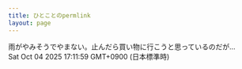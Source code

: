 ```yaml
---
title: ひとことのpermlink
layout: page
---
```

<div class="box" dt="1759565519510">
  雨がやみそうでやまない。止んだら買い物に行こうと思っているのだが…
  <div class="content is-small">Sat Oct 04 2025 17:11:59 GMT+0900 (日本標準時)</div>
</div>